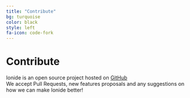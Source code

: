 ```yaml
---
title: "Contribute"
bg: turquoise
color: black
style: left
fa-icon: code-fork
---
```


# Contribute

Ionide is an open source project hosted on [GitHub](https://github.com/ionide)  
We accept Pull Requests, new features proposals and any suggestions on how we can make Ionide better!
